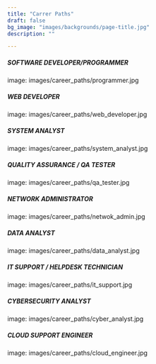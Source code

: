 ```yaml
---
title: "Carrer Paths"
draft: false
bg_image: "images/backgrounds/page-title.jpg"
description: ""

---
```


##### SOFTWARE DEVELOPER/PROGRAMMER

image: images/career_paths/programmer.jpg

##### WEB DEVELOPER

image: images/career_paths/web_developer.jpg

##### SYSTEM ANALYST

image: images/career_paths/system_analyst.jpg

##### QUALITY ASSURANCE / QA TESTER

image: images/career_paths/qa_tester.jpg

##### NETWORK ADMINISTRATOR

image: images/career_paths/netwok_admin.jpg

##### DATA ANALYST

image: images/career_paths/data_analyst.jpg

##### IT SUPPORT / HELPDESK TECHNICIAN

image: images/career_paths/it_support.jpg

##### CYBERSECURITY ANALYST

image: images/career_paths/cyber_analyst.jpg

##### CLOUD SUPPORT ENGINEER

image: images/career_paths/cloud_engineer.jpg

